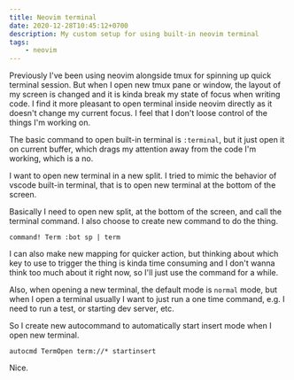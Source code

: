```yaml
---
title: Neovim terminal
date: 2020-12-28T10:45:12+0700
description: My custom setup for using built-in neovim terminal
tags:
    - neovim
---
```


Previously I've been using neovim alongside tmux for spinning up quick terminal session. But when I open new tmux pane or window, the layout of my screen is changed and it is kinda break my state of focus when writing code. I find it more pleasant to open terminal inside neovim directly as it doesn't change my current focus. I feel that I don't loose control of the things I'm working on.

The basic command to open built-in terminal is `:terminal`, but it just open it on current buffer, which drags my attention away from the code I'm working, which is a no.

I want to open new terminal in a new split. I tried to mimic the behavior of vscode built-in terminal, that is to open new terminal at the bottom of the screen.

Basically I need to open new split, at the bottom of the screen, and call the terminal command. I also choose to create new command to do the thing.

```vimscript
command! Term :bot sp | term
```

I can also make new mapping for quicker action, but thinking about which key to use to trigger the thing is kinda time consuming and I don't wanna think too much about it right now, so I'll just use the command for a while.

Also, when opening a new terminal, the default mode is `normal` mode, but when I open a terminal usually I want to just run a one time command, e.g. I need to run a test, or starting dev server, etc.

So I create new autocommand to automatically start insert mode when I open new terminal.

```vimscript
autocmd TermOpen term://* startinsert
```

Nice.
